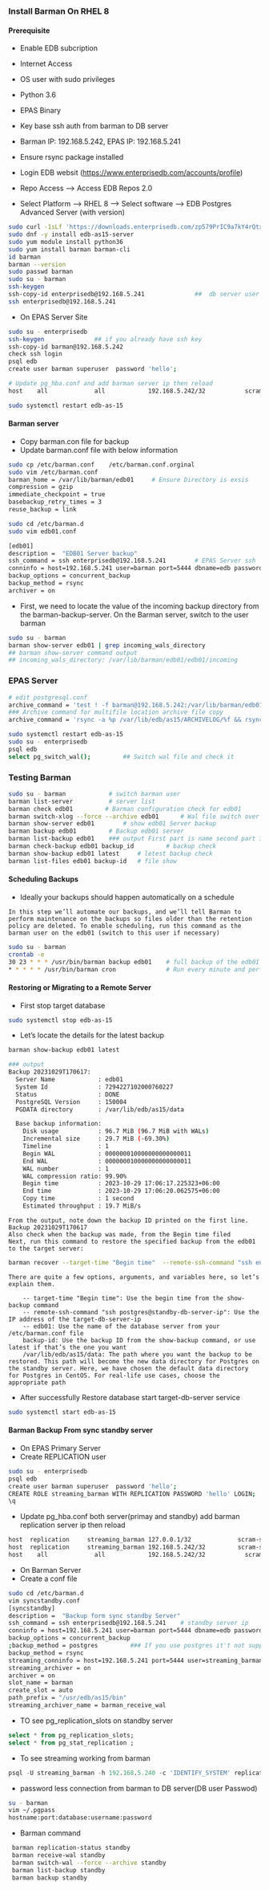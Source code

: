 ### Install Barman On RHEL 8

#### Prerequisite
- Enable EDB subcription
- Internet Access 
- OS user with sudo privileges
- Python 3.6
- EPAS Binary 
- Key base ssh auth from barman to DB server
- Barman IP: 192.168.5.242, EPAS IP: 192.168.5.241
- Ensure rsync package installed 


- Login EDB websit (https://www.enterprisedb.com/accounts/profile) 
- Repo Access --> Access EDB Repos 2.0 
- Select Platform --> RHEL 8 --> Select software --> EDB Postgres Advanced Server (with version)
```sh
sudo curl -1sLf 'https://downloads.enterprisedb.com/zp579PrIC9a7kY4rQtxX63HAaXHtzeCA/enterprise/setup.rpm.sh' | sudo -E bash
sudo dnf -y install edb-as15-server
sudo yum module install python36
sudo yum install barman barman-cli
id barman
barman --version
sudo passwd barman
sudo su - barman
ssh-keygen
ssh-copy-id enterprisedb@192.168.5.241				##  db server user and pass
ssh enterprisedb@192.168.5.241
```
- On EPAS Server Site 
```sh
sudo su - enterprisedb
ssh-keygen				## if you already have ssh key
ssh-copy-id barman@192.168.5.242
check ssh login 
psql edb
create user barman superuser  password 'hello';

# Update pg_hba.conf and add barman server ip then reload 
host    all             all            192.168.5.242/32           scram-sha-256

sudo systemctl restart edb-as-15
```

#### Barman server 
- Copy barman.con file for backup 
- Update barman.conf file with below information
```sh
sudo cp /etc/barman.conf	/etc/barman.conf.orginal
sudo vim /etc/barman.conf
barman_home = /var/lib/barman/edb01     # Ensure Directory is exsis
compression = gzip
immediate_checkpoint = true
basebackup_retry_times = 3
reuse_backup = link

sudo cd /etc/barman.d
sudo vim edb01.conf

[edb01]
description =  "EDB01 Server backup"
ssh_command = ssh enterprisedb@192.168.5.241        # EPAS Server ssh 
conninfo = host=192.168.5.241 user=barman port=5444 dbname=edb password=hello   # EPAS Server info
backup_options = concurrent_backup
backup_method = rsync
archiver = on
```
- First, we need to locate the value of the incoming backup directory from the barman-backup-server. On the Barman server, switch to the user barman
```sh
sudo su - barman
barman show-server edb01 | grep incoming_wals_directory
## barman show-server command output
## incoming_wals_directory: /var/lib/barman/edb01/edb01/incoming
```

### EPAS Server 
```sh
# edit postgresql.conf
archive_command = 'test ! -f barman@192.168.5.242:/var/lib/barman/edb01/edb01/incoming/%f && rsync -a %p barman@192.168.5.242:/var/lib/barman/edb01/edb01/incoming/%f'
### Archive command for multifile location archive file copy
archive_command = 'rsync -a %p /var/lib/edb/as15/ARCHIVELOG/%f && rsync -a %p barman@192.168.5.242:/var/lib/barman/edb01/edb01/incoming/%f && rsync -a %p enterprisedb@192.168.5.241:/var/lib/edb/as15/ARCHIVELOG/%f'

sudo systemctl restart edb-as-15
sudo su - enterprisedb 
psql edb 
select pg_switch_wal();	        ## Switch wal file and check it 
```
### Testing Barman 
```sh
sudo su - barman            # switch barman user 
barman list-server          # server list 
barman check edb01         # Barman configuration check for edb01
barman switch-xlog --force --archive edb01      # Wal file switch over
barman show-server edb01        # show edb01 Server backup 
barman backup edb01         # Backup edb01 server 
barman list-backup edb01    ### output First part is name second part is backup id
barman check-backup edb01 backup_id         # backup check 
barman show-backup edb01 latest     # letest backup check 
barman list-files edb01 backup-id   # file show 

```

#### Scheduling Backups
- Ideally your backups should happen automatically on a schedule

```t
In this step we’ll automate our backups, and we’ll tell Barman to perform maintenance on the backups so files older than the retention policy are deleted. To enable scheduling, run this command as the barman user on the edb01 (switch to this user if necessary)
```
```sh
sudo su - barman 
crontab -e
30 23 * * * /usr/bin/barman backup edb01    # full backup of the edb01 every night at 11:30 PM
* * * * * /usr/bin/barman cron              # Run every minute and perform maintenance operations on both WAL files and base backup files.
```

#### Restoring or Migrating to a Remote Server

- First stop target database 
```sh
sudo systemctl stop edb-as-15
```
- Let’s locate the details for the latest backup
```sh
barman show-backup edb01 latest

### output 
Backup 20231029T170617:
  Server Name            : edb01
  System Id              : 7294227102000760227
  Status                 : DONE
  PostgreSQL Version     : 150004
  PGDATA directory       : /var/lib/edb/as15/data

  Base backup information:
    Disk usage           : 96.7 MiB (96.7 MiB with WALs)
    Incremental size     : 29.7 MiB (-69.30%)
    Timeline             : 1
    Begin WAL            : 000000010000000000000011
    End WAL              : 000000010000000000000011
    WAL number           : 1
    WAL compression ratio: 99.90%
    Begin time           : 2023-10-29 17:06:17.225323+06:00
    End time             : 2023-10-29 17:06:20.062575+06:00
    Copy time            : 1 second
    Estimated throughput : 19.7 MiB/s

```
```t
From the output, note down the backup ID printed on the first line. Backup 20231029T170617
Also check when the backup was made, from the Begin time filed 
Next, run this command to restore the specified backup from the edb01 to the target server:

```
```sh
barman recover --target-time "Begin time"  --remote-ssh-command "ssh enterprisedb@target-db-server-ip"   edb01   backup-id   /var/lib/edb/as15/data
```

```t
There are quite a few options, arguments, and variables here, so let’s explain them.

    -- target-time "Begin time": Use the begin time from the show-backup command
    -- remote-ssh-command "ssh postgres@standby-db-server-ip": Use the IP address of the target-db-server-ip
    -- edb01: Use the name of the database server from your /etc/barman.conf file
    backup-id: Use the backup ID from the show-backup command, or use latest if that’s the one you want
    /var/lib/edb/as15/data: The path where you want the backup to be restored. This path will become the new data directory for Postgres on the standby server. Here, we have chosen the default data directory for Postgres in CentOS. For real-life use cases, choose the appropriate path

```

- After successfully Restore database start target-db-server service 
```sh
sudo systemctl start edb-as-15
```
#### Barman Backup From sync standby server 

- On EPAS Primary Server 
- Create REPLICATION user 
```sh
sudo su - enterprisedb 
psql edb 
create user barman superuser  password 'hello';
CREATE ROLE streaming_barman WITH REPLICATION PASSWORD 'hello' LOGIN;
\q
```
- Update pg_hba.conf both server(primay and standby) add barman replication server ip then reload 
```sh
host  replication     streaming_barman 127.0.0.1/32             scram-sha-256
host  replication     streaming_barman 192.168.5.242/32         scram-sha-256
host    all             all            192.168.5.242/32           scram-sha-256
```

- On Barman Server 
- Create a conf file 
```sh
sudo cd /etc/barman.d
vim syncstandby.conf
[syncstandby]
description =  "Backup form sync standby Server"
ssh_command = ssh enterprisedb@192.168.5.241    # standby server ip
conninfo = host=192.168.5.241 user=barman port=5444 dbname=edb password=hello  # standby server info
backup_options = concurrent_backup
;backup_method = postgres         ### If you use postgres it't not support reuse_backup = link
backup_method = rsync
streaming_conninfo = host=192.168.5.241 port=5444 user=streaming_barman dbname=edb password=hello  # standby server info
streaming_archiver = on
archiver = on
slot_name = barman
create_slot = auto
path_prefix = "/usr/edb/as15/bin"
streaming_archiver_name = barman_receive_wal

```
- TO see pg_replication_slots on standby server 
```sql
select * from pg_replication_slots;
select * from pg_stat_replication ;
```
- To see streaming working from barman
```sql
psql -U streaming_barman -h 192.168.5.240 -c 'IDENTIFY_SYSTEM' replication=1
```
- password less connection from barman to DB server(DB user Passwod)
```sh
su - barman
vim ~/.pgpass
hostname:port:database:username:password
```
- Barman command 
```sh
 barman replication-status standby
 barman receive-wal standby
 barman switch-wal --force --archive standby
 barman list-backup standby
 barman backup standby
```
